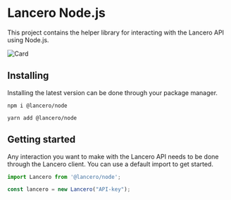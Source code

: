 # Lancero Node.js
This project contains the helper library for interacting with the Lancero API using Node.js.

![Card](https://cdn.lancero.app/assets/card.png)

## Installing
Installing the latest version can be done through your package manager.

```shell
npm i @lancero/node

yarn add @lancero/node
```

## Getting started
Any interaction you want to make with the Lancero API needs to be done through the Lancero client. You can use a default import to get started.

```js
import Lancero from '@lancero/node';

const lancero = new Lancero("API-key");
```